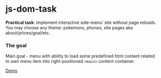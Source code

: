 # js-dom-task
**Practical task**: Implement interactive side-menu' site without page reloads. You may choose any theme: pokemons, phones, site pages aka about/prices/goal/etc.

### The goal

Main goal - menu with ability to load some predefined html content related to own menu item into right-positioned `<main>` content container.

[Demo](https://arthurgorbenko.github.io/js-dom-task/)
